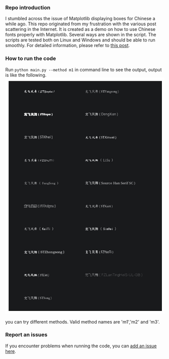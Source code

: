 ### Repo introduction
I stumbled across the issue of Matplotlib displaying boxes for Chinese a while ago. This repo originated from my frustration with the various post scattering
in the Internet. It is created as a demo on how to use Chinese fonts properly with Matplotlib. Several ways are shown in the script. The scripts are tested both on Linux and Windows and should be able to run smoothly.
For detailed information, please refer to [this post](https://jdhao.github.io/2017/05/13/guide-on-how-to-use-chinese-with-matplotlib/).

### How to run the code
Run `python main.py --method m1` in command line to see the output, output is like the following.
![](sample_output.jpg)
 
you can try different methods. Valid method names are 'm1','m2' and 'm3'.

### Report an issues
If you encounter problems when running the code, you can [add an issue here](https://github.com/jdhao/matplotlib_chinese_font/issues).
